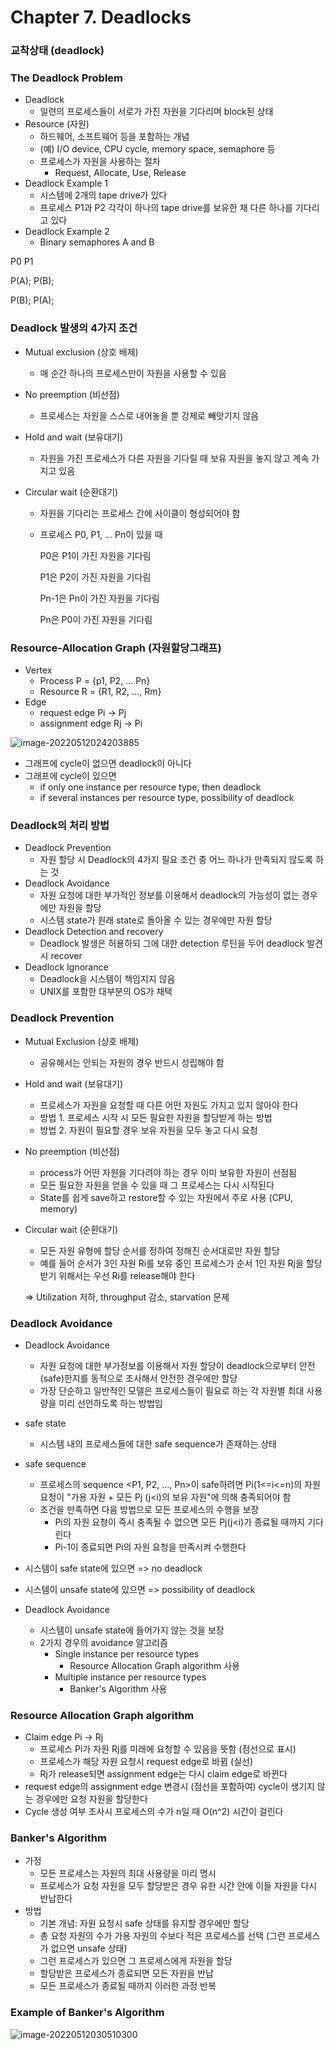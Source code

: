 # Chapter 7. Deadlocks

### 교착상태 (deadlock)



### The Deadlock Problem

- Deadlock
  - 일련의 프로세스들이 서로가 가진 자원을 기다리며 block된 상태
- Resource (자원)
  - 하드웨어, 소프트웨어 등을 포함하는 개념
  - (예) I/O device, CPU cycle, memory space, semaphore 등
  - 프로세스가 자원을 사용하는 절차
    - Request, Allocate, Use, Release
- Deadlock Example 1
  - 시스템에 2개의 tape drive가 있다
  - 프로세스 P1과 P2 각각이 하나의 tape drive를 보유한 채 다른 하나를 기다리고 있다
- Deadlock Example 2
  - Binary semaphores A and B

P0		P1

P(A);	P(B);

P(B);	P(A);



### Deadlock 발생의 4가지 조건

- Mutual exclusion (상호 배제)

  - 매 순간 하나의 프로세스만이 자원을 사용할 수 있음

- No preemption (비선점)

  - 프로세스는 자원을 스스로 내어놓을 뿐 강제로 빼앗기지 않음

- Hold and wait (보유대기)

  - 자원을 가진 프로세스가 다른 자원을 기다릴 때 보유 자원을 놓지 않고 계속 가지고 있음

- Circular wait (순환대기)

  - 자원을 기다리는 프로세스 간에 사이클이 형성되어야 함

  - 프로세스 P0, P1, ... Pn이 있을 때

    P0은 P1이 가진 자원을 기다림

    P1은 P2이 가진 자원을 기다림

    Pn-1은 Pn이 가진 자원을 기다림

    Pn은 P0이 가진 자원을 기다림



### Resource-Allocation Graph (자원할당그래프)

- Vertex
  - Process P = {p1, P2, ... Pn}
  - Resource R = {R1, R2, ..., Rm}
- Edge
  - request edge Pi -> Pj
  - assignment edge Rj -> Pi

![image-20220512024203885](C:\Users\YoonJuhye\AppData\Roaming\Typora\typora-user-images\image-20220512024203885.png)



- 그래프에 cycle이 없으면 deadlock이 아니다
- 그래프에 cycle이 있으면
  - if only one instance per resource type, then deadlock
  - if several instances per resource type, possibility of deadlock



### Deadlock의 처리 방법

- Deadlock Prevention
  - 자원 할당 시 Deadlock의 4가지 필요 조건 중 어느 하나가 만족되지 않도록 하는 것
- Deadlock Avoidance
  - 자원 요청에 대한 부가적인 정보를 이용해서 deadlock의 가능성이 없는 경우에만 자원을 할당
  - 시스템 state가 원래 state로 돌아올 수 있는 경우에만 자원 할당
- Deadlock Detection and recovery
  - Deadlock 발생은 허용하되 그에 대한 detection 루틴을 두어 deadlock 발견 시 recover
- Deadlock Ignorance
  - Deadlock을 시스템이 책임지지 않음
  - UNIX를 포함한 대부분의 OS가 채택



### Deadlock Prevention

- Mutual Exclusion (상호 배제)
  - 공유해서는 안되는 자원의 경우 반드시 성립해야 함
- Hold and wait (보유대기)
  - 프로세스가 자원을 요청할 때 다른 어떤 자원도 가지고 있지 않아야 한다
  - 방법 1. 프로세스 시작 시 모든 필요한 자원을 할당받게 하는 방법
  - 방법 2. 자원이 필요할 경우 보유 자원을 모두 놓고 다시 요청

- No preemption (비선점)
  - process가 어떤 자원을 기다려야 하는 경우 이미 보유한 자원이 선점됨
  - 모든 필요한 자원을 얻을 수 있을 때 그 프로세스는 다시 시작된다
  - State를 쉽게 save하고 restore할 수 있는 자원에서 주로 사용 (CPU, memory)

- Circular wait (순환대기)

  - 모든 자원 유형에 할당 순서를 정하여 정해진 순서대로만 자원 할당
  - 예를 들어 순서가 3인 자원 Ri를 보유 중인 프로세스가 순서 1인 자원 Rj을 할당받기 위해서는 우선 Ri를 release해야 한다

  => Utilization 저하, throughput 감소, starvation 문제



### Deadlock Avoidance

- Deadlock Avoidance
  - 자원 요청에 대한 부가정보를 이용해서 자원 할당이 deadlock으로부터 안전(safe)한지를 동적으로 조사해서 안전한 경우에만 할당
  - 가장 단순하고 일반적인 모델은 프로세스들이 필요로 하는 각 자원별 최대 사용량을 미리 선언하도록 하는 방법임
- safe state
  - 시스템 내의 프로세스들에 대한 safe sequence가 존재하는 상태
- safe sequence
  - 프로세스의 sequence <P1, P2, ..., Pn>이 safe하려면 Pi(1<=i<=n)의 자원 요청이 "가용 자원 + 모든 Pj (j<i)의 보유 자원"에 의해 충족되어야 함
  - 조건을 만족하면 다음 방법으로 모든 프로세스의 수행을 보장
    - Pi의 자원 요청이 즉시 충족될 수 없으면 모든 Pj(j<i)가 종료될 때까지 기다린다
    - Pi-1이 종료되면 Pi의 자원 요청을 만족시켜 수행한다

- 시스템이 safe state에 있으면 => no deadlock
- 시스템이 unsafe state에 있으면 => possibility of deadlock
- Deadlock Avoidance
  - 시스템이 unsafe state에 들어가지 않는 것을 보장
  - 2가지 경우의 avoidance 알고리즘
    - Single instance per resource types
      - Resource Allocation Graph algorithm 사용
    - Multiple instance per resource types
      - Banker's Algorithm 사용



### Resource Allocation Graph algorithm

- Claim edge Pi -> Rj
  - 프로세스 Pi가 자원 Rj를 미래에 요청할 수 있음을 뜻함 (점선으로 표시)
  - 프로세스가 해당 자원 요청시 request edge로 바뀜 (실선)
  - Rj가 release되면 assignment edge는 다시 claim edge로 바뀐다
- request edge의 assignment edge 변경시 (점선을 포함하여) cycle이 생기지 않는 경우에만 요청 자원을 할당한다
- Cycle 생성 여부 조사시 프로세스의 수가 n일 때 O(n^2) 시간이 걸린다



### Banker's Algorithm

- 가정
  - 모든 프로세스는 자원의 최대 사용량을 미리 명시
  - 프로세스가 요청 자원을 모두 할당받은 경우 유한 시간 안에 이들 자원을 다시 반납한다
- 방법
  - 기본 개념: 자원 요청시 safe 상태를 유지할 경우에만 할당
  - 총 요청 자원의 수가 가용 자원의 수보다 적은 프로세스를 선택
    (그런 프로세스가 없으면 unsafe 상태)
  - 그런 프로세스가 있으면 그 프로세스에게 자원을 할당
  - 할당받은 프로세스가 종료되면 모든 자원을 반납
  - 모든 프로세스가 종료될 때까지 이러한 과정 반복



### Example of Banker's Algorithm

![image-20220512030510300](C:\Users\YoonJuhye\AppData\Roaming\Typora\typora-user-images\image-20220512030510300.png)

